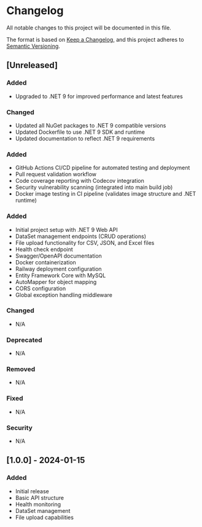 # Changelog

All notable changes to this project will be documented in this file.

The format is based on [Keep a Changelog](https://keepachangelog.com/en/1.0.0/),
and this project adheres to [Semantic Versioning](https://semver.org/spec/v2.0.0.html).

## [Unreleased]

### Added
- Upgraded to .NET 9 for improved performance and latest features

### Changed
- Updated all NuGet packages to .NET 9 compatible versions
- Updated Dockerfile to use .NET 9 SDK and runtime
- Updated documentation to reflect .NET 9 requirements

### Added
- GitHub Actions CI/CD pipeline for automated testing and deployment
- Pull request validation workflow
- Code coverage reporting with Codecov integration
- Security vulnerability scanning (integrated into main build job)
- Docker image testing in CI pipeline (validates image structure and .NET runtime)

### Added
- Initial project setup with .NET 9 Web API
- DataSet management endpoints (CRUD operations)
- File upload functionality for CSV, JSON, and Excel files
- Health check endpoint
- Swagger/OpenAPI documentation
- Docker containerization
- Railway deployment configuration
- Entity Framework Core with MySQL
- AutoMapper for object mapping
- CORS configuration
- Global exception handling middleware

### Changed
- N/A

### Deprecated
- N/A

### Removed
- N/A

### Fixed
- N/A

### Security
- N/A

## [1.0.0] - 2024-01-15

### Added
- Initial release
- Basic API structure
- Health monitoring
- DataSet management
- File upload capabilities 